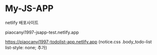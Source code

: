 # My-JS-APP
netlify 배포사이트

piaocanyi1997-jsapp-test.netlify.app

https://piaocanyi1997-todolist-app.netlify.app (notice.css .body_todo-list list-style: none; 추가)
